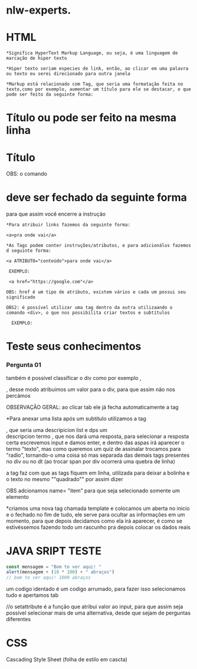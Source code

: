 # nlw-experts.
# HTML

    *Significa HyperText Markup Language, ou seja, é uma linguagem de marcação de hiper texto 

    *Hiper texto seriam especies de link, então, ao clicar em uma palavra ou texto eu serei direcionado para outra janela

    *Markup está relacionado com Tag, que seria uma formatação feita no texto,como por exemplo, aumentar um título para ele se destacar, o que pode ser feito da seguinte forma:

  <h1>
  Título    ou pode ser feito na mesma linha   <h1>Título</h1>
  </h1>  

OBS: o comando <h1> deve ser fechado da seguinte forma </h1>para que assim você encerre a instrução

    *Para atribuir links fazemos da seguinte forma:

    <a>pra onde vai</a>

    *As Tags podem conter instruções/atributos, e para adicionálos fazemos d seguinte forma:

    <a ATRIBUTO="conteúdo">para onde vai</a>

     EXEMPLO:

     <a href="https://google.com"</a>

    OBS: href é um tipo de atributo, existem vários e cada um possui seu significado

    OBS2: é possível utilizar uma tag dentro da outra utilizaando o comando <div>, o que nos possibilita criar textos e subtítulos

      EXEMPLO:

<h1>Teste seus conhecimentos</h1>
<div>
  <h3>
      Pergunta 01
  </h3>
</div>

também é possível classificar o div como por exemplo ,<div class="quiz-item">,
desse modo atribuimos um valor para o div, para que assim não nos percámos

OBSERVAÇÃO GERAL: ao clicar tab ele já fecha automaticamente a tag

   *Para anexar uma lista após um subtítulo utilizamos a tag <dl>, que seria uma descripicion list e dps um <dt> descripcion termo , que nos dará uma resposta, para selecionar a resposta certa escrevemos input e damos enter, e dentro das aspas irá aparecer o termo "texto", mas como queremos um quiz de assinalar trocamos para "radio", tornando-o uma coisa só mas separada das demais tags presentes no div ou no dt (ao trocar span por div ocorrerá uma quebra de linha)

a tag <span> faz com que as tags fiquem em linha, utilizada para deixar a bolinha e o texto no mesmo ""quadrado"" por assim dizer


OBS adcionamos name= "item" para que seja selecionado somente um elemento


   *criamos uma nova tag chamada template e colocamos um aberta no inicio e o fechado no fim de tudo, ele serve para ocultar as informações em um momento, para que depois decidamos como ela irá aparecer, é como se estivéssemos fazendo todo um rascunho pra depois colocar os dados reais






# JAVA SRIPT TESTE
```js
const mensagem = "Bom te ver aqui! "
alert(mensagem + (10 * 100) + " abraços")    
// bom te ver aqui! 1000 abraços
```


um codigo identado é um codigo arrumado, para fazer isso selecionamos tudo e apertamos tab


//o setattribute é a função que atribui valor ao input, para que assim seja possível selecionar mais de uma alternativa, desde que sejam de perguntas diferentes

# CSS
Cascading Style Sheet (folha de estilo em cascta)